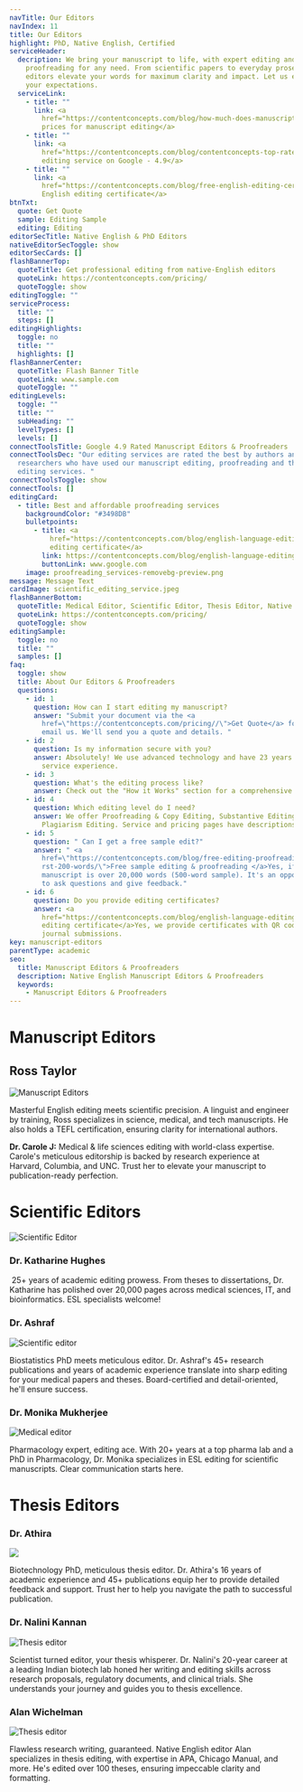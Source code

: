 ```yaml
---
navTitle: Our Editors
navIndex: 11
title: Our Editors
highlight: PhD, Native English, Certified
serviceHeader:
  decription: We bring your manuscript to life, with expert editing and
    proofreading for any need. From scientific papers to everyday prose, our
    editors elevate your words for maximum clarity and impact. Let us exceed
    your expectations.
  serviceLink:
    - title: ""
      link: <a
        href="https://contentconcepts.com/blog/how-much-does-manuscript-editing-cost-per-page-per-word/">Affordable
        prices for manuscript editing</a>
    - title: ""
      link: <a
        href="https://contentconcepts.com/blog/contentconcepts-top-rated-academic-editing-and-proofreading-services/">Top-rated
        editing service on Google - 4.9</a>
    - title: ""
      link: <a
        href="https://contentconcepts.com/blog/free-english-editing-certificate/">Free
        English editing certificate</a>
btnTxt:
  quote: Get Quote
  sample: Editing Sample
  editing: Editing
editorSecTitle: Native English & PhD Editors
nativeEditorSecToggle: show
editorSecCards: []
flashBannerTop:
  quoteTitle: Get professional editing from native-English editors
  quoteLink: https://contentconcepts.com/pricing/
  quoteToggle: show
editingToggle: ""
serviceProcess:
  title: ""
  steps: []
editingHighlights:
  toggle: no
  title: ""
  highlights: []
flashBannerCenter:
  quoteTitle: Flash Banner Title
  quoteLink: www.sample.com
  quoteToggle: ""
editingLevels:
  toggle: ""
  title: ""
  subHeading: ""
  levelTypes: []
  levels: []
connectToolsTitle: Google 4.9 Rated Manuscript Editors & Proofreaders
connectToolsDec: "Our editing services are rated the best by authors and
  researchers who have used our manuscript editing, proofreading and thesis
  editing services. "
connectToolsToggle: show
connectTools: []
editingCard:
  - title: Best and affordable proofreading services
    backgroundColor: "#3498DB"
    bulletpoints:
      - title: <a
          href="https://contentconcepts.com/blog/english-language-editing-certificate-for-manuscript-authors/">Free
          editing certificate</a>
        link: https://contentconcepts.com/blog/english-language-editing-certificate-for-manuscript-authors/
        buttonLink: www.google.com
    image: proofreading_services-removebg-preview.png
message: Message Text
cardImage: scientific_editing_service.jpeg
flashBannerBottom:
  quoteTitle: Medical Editor, Scientific Editor, Thesis Editor, Native English
  quoteLink: https://contentconcepts.com/pricing/
  quoteToggle: show
editingSample:
  toggle: no
  title: ""
  samples: []
faq:
  toggle: show
  title: About Our Editors & Proofreaders
  questions:
    - id: 1
      question: How can I start editing my manuscript?
      answer: "Submit your document via the <a
        href=\"https://contentconcepts.com/pricing//\">Get Quote</a> form or
        email us. We'll send you a quote and details. "
    - id: 2
      question: Is my information secure with you?
      answer: Absolutely! We use advanced technology and have 23 years of secure
        service experience.
    - id: 3
      question: What's the editing process like?
      answer: Check out the "How it Works" section for a comprehensive explanation.
    - id: 4
      question: Which editing level do I need?
      answer: We offer Proofreading & Copy Editing, Substantive Editing, and
        Plagiarism Editing. Service and pricing pages have descriptions.
    - id: 5
      question: " Can I get a free sample edit?"
      answer: " <a
        href=\"https://contentconcepts.com/blog/free-editing-proofreading-on-fi\
        rst-200-words/\">Free sample editing & proofreading </a>Yes, if your
        manuscript is over 20,000 words (500-word sample). It's an opportunity
        to ask questions and give feedback."
    - id: 6
      question: Do you provide editing certificates?
      answer: <a
        href="https://contentconcepts.com/blog/english-language-editing-certificate-for-manuscript-authors/">Free
        editing certificate</a>Yes, we provide certificates with QR codes for
        journal submissions.
key: manuscript-editors
parentType: academic
seo:
  title: Manuscript Editors & Proofreaders
  description: Native English Manuscript Editors & Proofreaders
  keywords:
    - Manuscript Editors & Proofreaders
---
```

# **Manuscript Editors**

## **Ross Taylor**

![Manuscript Editors](manuscript-editor.jpeg "Manuscript Editors")

Masterful English editing meets scientific precision. A linguist and engineer by training, Ross specializes in science, medical, and tech manuscripts. He also holds a TEFL certification, ensuring clarity for international authors.

**Dr. Carole J:** Medical & life sciences editing with world-class expertise. Carole's meticulous editorship is backed by research experience at Harvard, Columbia, and UNC. Trust her to elevate your manuscript to publication-ready perfection.

# **Scientific Editors**

![Scientific Editor](scientific-editor_kat.jpeg "Scientific Editor")

### **Dr. Katharine Hughes**

 25+ years of academic editing prowess. From theses to dissertations, Dr. Katharine has polished over 20,000 pages across medical sciences, IT, and bioinformatics. ESL specialists welcome!

### **Dr. Ashraf**

![Scientific editor](ashraf_bio_editor.jpeg "Scientific Editor")

Biostatistics PhD meets meticulous editor. Dr. Ashraf's 45+ research publications and years of academic experience translate into sharp editing for your medical papers and theses. Board-certified and detail-oriented, he'll ensure success.

### **Dr. Monika Mukherjee**

![Medical editor](monika_medical_manuscript_editor.jpeg "Medical editor")

Pharmacology expert, editing ace. With 20+ years at a top pharma lab and a PhD in Pharmacology, Dr. Monika specializes in ESL editing for scientific manuscripts. Clear communication starts here.

# **Thesis Editors**

### **Dr. Athira**

![](thesis-editor.jpeg)

Biotechnology PhD, meticulous thesis editor. Dr. Athira's 16 years of academic experience and 45+ publications equip her to provide detailed feedback and support. Trust her to help you navigate the path to successful publication.

### **Dr. Nalini Kannan**

![Thesis editor](nalini_editor-science.png "Thesis editor")

Scientist turned editor, your thesis whisperer. Dr. Nalini's 20-year career at a leading Indian biotech lab honed her writing and editing skills across research proposals, regulatory documents, and clinical trials. She understands your journey and guides you to thesis excellence.

### **Alan Wichelman**

![Thesis editor](manucript-editor-native.jpeg "Thesis editor")

Flawless research writing, guaranteed. Native English editor Alan specializes in thesis editing, with expertise in APA, Chicago Manual, and more. He's edited over 100 theses, ensuring impeccable clarity and formatting.